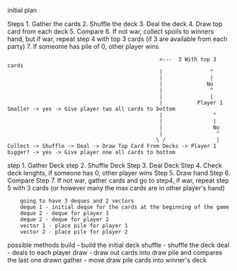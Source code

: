 initial plan

Steps 
    1. Gather the cards
    2. Shuffle the deck
    3. Deal the deck
    4. Draw top card from each deck
    5. Compare
    6. If not war, collect spoils to winners hand, but if war, repeat step 4 with top 3 cards (if 3 are available from each party)
    7. If someome has pile of 0, other player wins

                                                    <---  3 With top 3 cards
                                                    |               ^
                                                    |               |
                                                    |              No
                                                    |               ^
                                                    |               |
                                                    |           Player 1 Smaller -> yes -> Give player two all cards to bottom
                                                    |                ^
                                                    |                |
                                                    |                No
                                                    |                 ^
                                                   \ /                |
    Collect -> Shuffle -> Deal -> Draw Top Card From Decks -> Player 1 bigger? -> yes -> Give player one all cards to bottom


step 1. Gather Deck
step 2. Shuffle Deck
Step 3. Deal Deck
Step 4. Check deck lenghts, if someone has 0, other player wins
Step 5. Draw hand
Step 6. Compare
Step 7. If not war, gather cards and go to step4, if war, repeat step 5 with 3 cards (or however many the max cards are in other player's hand)

        going to have 3 deques and 2 vectors
        deque 1 - initial deque for the cards at the beginning of the game
        deque 2 - deque for player 1
        deque 2 - deque for player 2
        vector 1 - place pile for player 1
        vector 2 - place pile for player 2

possible methods
build - build the initial deck
shuffle - shuffle the deck
deal - deals to each player
draw - draw out cards into draw pile and compares the last one drawn
gather - move draw pile cards into winner's deck